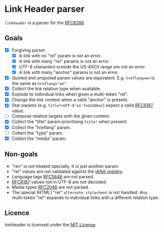 # Link Header parser

`linkheader` is a parser for the [RFC8288](https://tools.ietf.org/html/rfc8288).

## Goals

* [x] Forgiving parser.
  * [x] A link with no "rel" param is not an error.
  * [x] A link with many "rel" params is not an error.
  * [x] UTF-8 characters outside the US-ASCII range are not an error.
  * [x] A link with many "anchor" params is not an error.
* [x] Quoted and unquoted param values are equivalent. E.g. `hreflang=en` is
      the same as `hreflang="en"`.
* [x] Collect the link relation type when available.
* [x] Explode to individual links when given a multi-token "rel".
* [x] Change the link context when a valid "anchor" is present.
* [x] Star params (e.g. `title*=UTF-8'en'foo%20bar`) expect a valid
      [RFC8187](https://tools.ietf.org/html/rfc8187) value.
* [ ] Compose relative targets with the given context.
* [x] Collect the "title" param prioritising `title*` when present.
* [x] Collect the "hreflang" param.
* [ ] Collect the "type" param.
* [x] Collect the "media" param.

## Non-goals

* "rev" is not treated specially. It is just another param.
* "rel" values are not validated against the [IANA registry](https://www.iana.org/assignments/link-relations/link-relations.xhtml).
* Language tags [RFC5646](https://tools.ietf.org/html/rfc5646) are not parsed.
* [RFC8187](https://tools.ietf.org/html/rfc8187) values not in UTF-8 are not decoded.
* Media types [RFC2046](https://tools.ietf.org/html/rfc2046) are not parsed.
* The special (HTML) "rel" `alternate stylesheet` is not handled. Any
  multi-token "rel" expands to individual links with a different relation
  type.


## Licence

linkheader is licensed under the [MIT License](./LICENSE).

